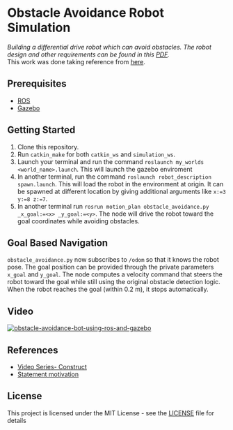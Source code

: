 # Obstacle Avoidance Robot Simulation  

_Building a differential drive robot which can avoid obstacles. The robot design and other requirements can be found in this [PDF](https://github.com/saharshleo/obstacleAvoidanceRobot/blob/master/ProblemStatement.pdf)._  
This work was done taking reference from [here](https://www.theconstructsim.com/ros-projects-exploring-ros-using-2-wheeled-robot-part-1).

## Prerequisites  

* [ROS](http://wiki.ros.org/kinetic)  
* [Gazebo](http://wiki.ros.org/gazebo_ros_pkgs)

## Getting Started

1. Clone this repository.
2. Run `catkin_make` for both `catkin_ws` and `simulation_ws`.
3. Launch your terminal and run the command `roslaunch my_worlds <world_name>.launch`. 
This will launch the gazebo enviroment
4. In another terminal, run the command `roslaunch robot_description spawn.launch`. 
This will load the robot in the environment at origin. It can be spawned at different location by giving additional arguments like `x:=3 y:=8 z:=7`.  
5. In another terminal run `rosrun motion_plan obstacle_avoidance.py _x_goal:=<x> _y_goal:=<y>`.
   The node will drive the robot toward the goal coordinates while avoiding obstacles.

## Goal Based Navigation

`obstacle_avoidance.py` now subscribes to `/odom` so that it knows the robot pose. The goal
position can be provided through the private parameters `x_goal` and `y_goal`. The node
computes a velocity command that steers the robot toward the goal while still using the
original obstacle detection logic. When the robot reaches the goal (within 0.2&nbsp;m), it
stops automatically.

## Video

[![obstacle-avoidance-bot-using-ros-and-gazebo](https://img.youtube.com/vi/0pR6Cr7dMHA/0.jpg)](https://youtu.be/0pR6Cr7dMHA "obstacleAvoidanceRobot")  

## References
* [Video Series- Construct](https://www.theconstructsim.com/ros-projects-exploring-ros-using-2-wheeled-robot-part-1)
* [Statement motivation](https://github.com/udit7395/Obstacle-Avoidance-Using-ROS-And-Gazebo)

## License

This project is licensed under the MIT License - see the [LICENSE](LICENSE) file for details

